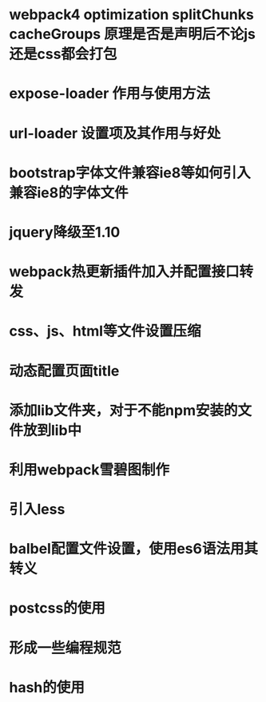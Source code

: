 # webpack4 optimization splitChunks cacheGroups 原理是否是声明后不论js还是css都会打包
# expose-loader 作用与使用方法
# url-loader 设置项及其作用与好处
# bootstrap字体文件兼容ie8等如何引入兼容ie8的字体文件
# jquery降级至1.10
# webpack热更新插件加入并配置接口转发
# css、js、html等文件设置压缩
# 动态配置页面title
# 添加lib文件夹，对于不能npm安装的文件放到lib中
# 利用webpack雪碧图制作
# 引入less
# balbel配置文件设置，使用es6语法用其转义
# postcss的使用
# 形成一些编程规范
# hash的使用